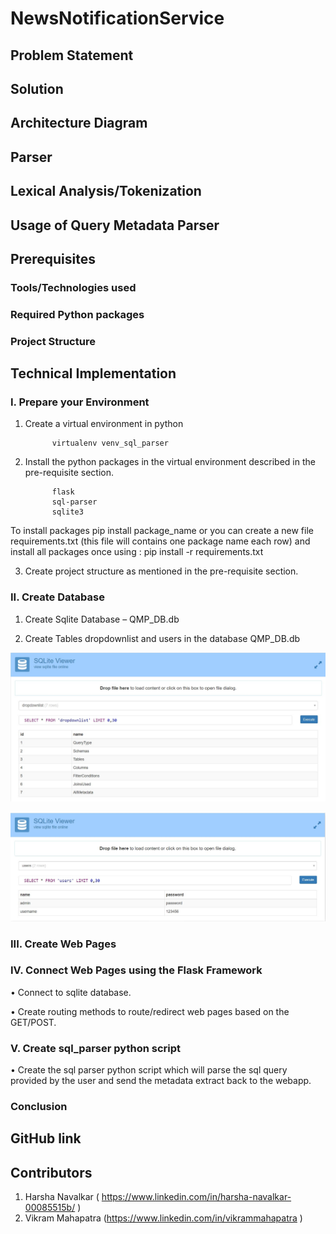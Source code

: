 # NewsNotificationService

## **Problem Statement**




## **Solution**





## **Architecture Diagram**




## **Parser**





## **Lexical Analysis/Tokenization**


## **Usage of Query Metadata Parser**



## **Prerequisites**


### Tools/Technologies used




### Required Python packages


### Project Structure





## **Technical Implementation**


### I.	Prepare your Environment


1.	Create a virtual environment in python 

              virtualenv venv_sql_parser


2.	Install the python packages in the virtual environment described in the pre-requisite section.

              flask
              sql-parser
              sqlite3

To install packages pip install package_name or you can create a new file requirements.txt (this file will contains one package name each row) and install all packages once using : pip install -r requirements.txt
 
 
3.	Create project structure as mentioned in the pre-requisite section.


### II.	Create Database


1.	Create Sqlite Database – QMP_DB.db


 
 
2.	Create Tables dropdownlist and users in the database QMP_DB.db
 
 ![alt text](https://github.com/tariniteam/QueryMetaDataParser/blob/main/Project%20Documentation/Implementation%20Screenshots/2.%20DropdownList%20Table.jpg)
 
 
 ![alt text](https://github.com/tariniteam/QueryMetaDataParser/blob/main/Project%20Documentation/Implementation%20Screenshots/3.%20user%20table.jpg)


### III.	Create Web Pages








 

### IV.	Connect Web Pages using the Flask Framework


•	Connect to sqlite database.

•	Create routing methods to route/redirect web pages based on the GET/POST.

### V.	Create sql_parser python script

•	Create the sql parser python script which will parse the sql query provided by the user and send the metadata extract back to the webapp.

### **Conclusion**



## **GitHub link**



## **Contributors**

1.	Harsha Navalkar ( https://www.linkedin.com/in/harsha-navalkar-00085515b/ )
2.	Vikram Mahapatra (https://www.linkedin.com/in/vikrammahapatra  )

